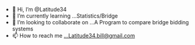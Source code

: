 - 👋 Hi, I’m @Latitude34
- 🌱 I’m currently learning ...Statistics/Bridge
- 💞️ I’m looking to collaborate on ...A Program to compare bridge bidding systems
- 📫 How to reach me ...Latitude34.bill@gmail.com

<!---
Latitude34/Latitude34 is a ✨ special ✨ repository because its `README.md` (this file) appears on your GitHub profile.
You can click the Preview link to take a look at your changes.
--->
